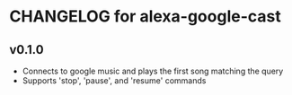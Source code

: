 # CHANGELOG for alexa-google-cast

## v0.1.0
  * Connects to google music and plays the first song matching the query
  * Supports 'stop', 'pause', and 'resume' commands